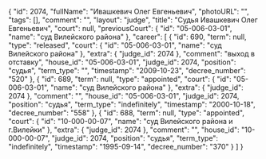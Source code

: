 {
    "id": 2074,
    "fullName": "Ивашкевич Олег Евгеньевич",
    "photoURL": "",
    "tags": [],
    "comment": "",
    "layout": "judge",
    "title": "Судья Ивашкевич Олег Евгеньевич",
    "court": null,
    "previousCourt": {
        "id": "05-006-03-01",
        "name": "суд Вилейского района"
    },
    "career": [
        {
            "id": 690,
            "term": null,
            "type": "released",
            "court": {
                "id": "05-006-03-01",
                "name": "суд Вилейского района"
            },
            "extra": {
                "judge_id": 2074
            },
            "comment": "выход в отставку",
            "house_id": "05-006-03-01",
            "judge_id": 2074,
            "position": "судья",
            "term_type": "",
            "timestamp": "2009-10-23",
            "decree_number": "520"
        },
        {
            "id": 689,
            "term": null,
            "type": "appointed",
            "court": {
                "id": "05-006-03-01",
                "name": "суд Вилейского района"
            },
            "extra": {
                "judge_id": 2074
            },
            "comment": "",
            "house_id": "05-006-03-01",
            "judge_id": 2074,
            "position": "судья",
            "term_type": "indefinitely",
            "timestamp": "2000-10-18",
            "decree_number": "558"
        },
        {
            "id": 688,
            "term": null,
            "type": "appointed",
            "court": {
                "id": "10-000-00-07",
                "name": "суд Вилейского района и г.Вилейки"
            },
            "extra": {
                "judge_id": 2074
            },
            "comment": "",
            "house_id": "10-000-00-07",
            "judge_id": 2074,
            "position": "судья",
            "term_type": "indefinitely",
            "timestamp": "1995-09-14",
            "decree_number": "370"
        }
    ]
}